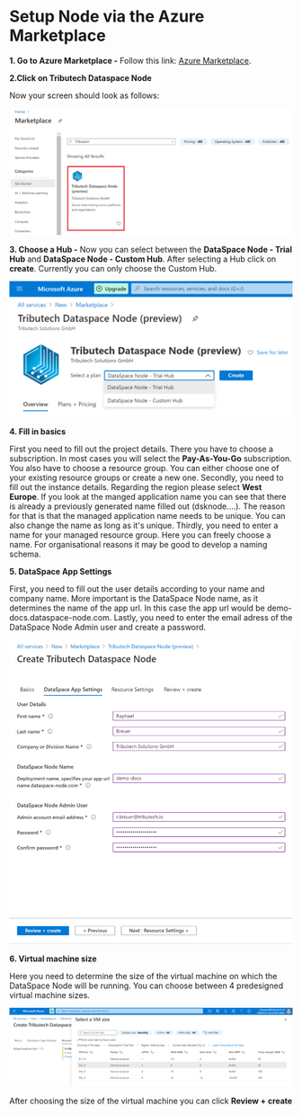 # Setup Node via the Azure Marketplace

**1. Go to Azure Marketplace -** Follow this link: <a href="https://portal.azure.com/#blade/Microsoft_Azure_Marketplace/MarketplaceOffersBlade/selectedMenuItemId/home/searchQuery/Tributech" target="_blank">Azure Marketplace</a>.

**2.Click on Tributech Dataspace Node** 

Now your screen should look as follows: 

![Startingscreen](img/setup-node-azure-startingscreen.png)

**3. Choose a Hub -** Now you can select between the **DataSpace Node - Trial Hub** and **DataSpace Node - Custom Hub**. After selecting a Hub click on **create**.
Currently you can only choose the Custom Hub.

![Trial-and-custom](img/setup-node-azure-trial-and-custom-hub.png)

**4. Fill in basics** 

First you need to fill out the project details. There you have to choose a subscription. In most cases you will select the **Pay-As-You-Go** subscription.
You also have to choose a resource group. You can either choose one of your existing resource groups or create a new one.
Secondly, you need to fill out the instance details. Regarding the region please select **West Europe**. If you look at the manged application name you can see that there is already a previously generated name filled out (dsknode....). The reason for that is that the managed application name needs to be unique. You can also change the name as long as it's unique.
Thirdly, you need to enter a name for your managed resource group. Here you can freely choose a name. For organisational reasons it may be good to develop a naming schema. 

**5. DataSpace App Settings**

First, you need to fill out the user details according to your name and company name. 
More important is the DataSpace Node name, as it determines the name of the app url. In this case the app url would be demo-docs.dataspace-node.com.
Lastly, you need to enter the email adress of the DataSpace Node Admin user and create a password.

![DataSpace-app-settings](img/setup-node-azure-dataspace-app-settings.png)

**6. Virtual machine size**

Here you need to determine the size of the virtual machine on which the DataSpace Node will be running. You can choose between 4 predesigned virtual machine sizes. 

![VM-size](img/setup-node-azure-vm-size.png)

After choosing the size of the virtual machine you can click **Review + create**
